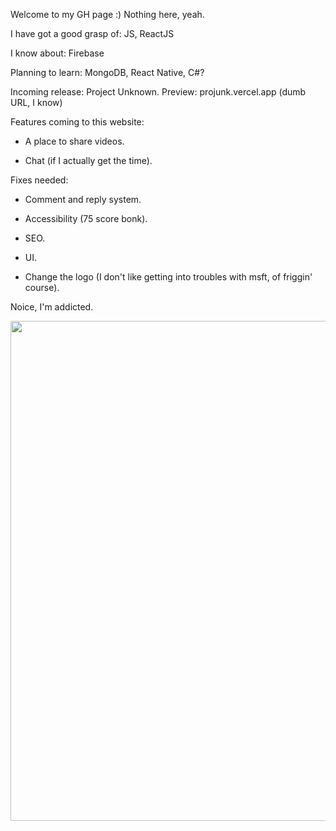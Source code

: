 Welcome to my GH page :) Nothing here, yeah.

I have got a good grasp of: JS, ReactJS

I know about: Firebase

Planning to learn: MongoDB, React Native, C#?

Incoming release: Project Unknown. Preview: projunk.vercel.app (dumb URL, I know)

Features coming to this website:

- A place to share videos.

- Chat (if I actually get the time).

Fixes needed:

- Comment and reply system.

- Accessibility (75 score bonk).

- SEO.

- UI.

- Change the logo (I don't like getting into troubles with msft, of friggin' course).

Noice, I'm addicted.

<img src="https://i.ibb.co/F6HRrZb/Screenshot-21.png" width="800px" height="auto">

